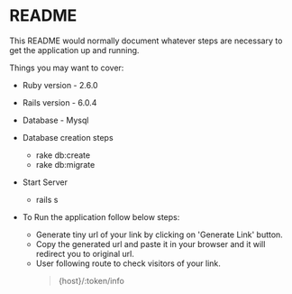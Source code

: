 # README

This README would normally document whatever steps are necessary to get the
application up and running.

Things you may want to cover:

* Ruby version - 2.6.0

* Rails version - 6.0.4

* Database - Mysql

* Database creation steps
    - rake db:create
    - rake db:migrate

* Start Server
     - rails s

* To Run the application follow below steps:
     - Generate tiny url of your link by clicking on 'Generate Link' button.
     - Copy the generated url and paste it in your browser and it will redirect you to original url.
     - User following route to check visitors of your link.
       > {host}/:token/info
    
